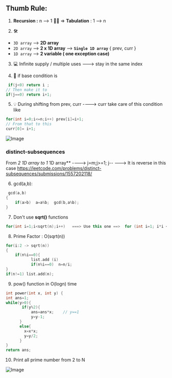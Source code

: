## Thumb Rule:
1. **Recursion :** n --> 1   💊💊    => **Tabulation** : 1 --> n

2. 🛠
- `3D array` --> **2D array**  
-  `2D array` --> **2 x  1D array**   --> **`Single 1D array`** { prev, curr }
-  `1D array` --> **2 variable ( one exception case)**  

3. 💻 Infinite supply / multiple uses ---> stay in the same index

4. 🔑 if base condition is 
```c++
 if(j<0) return i ;
// Then make it to
if(j==0) return i+1;
```



5. 💡 During shifting from prev, curr ----> curr 
take care of this condition like
```c++
for(int i=0;i<=n;i++) prev[i]=i+1;
// From that to this
curr[0]= i+1;
```
![Image](https://github.com/user-attachments/assets/31b8307b-77f0-4057-b218-c9a2c925dd72)

### distinct-subsequences
From **2* 1D array to 1* 1D array** ----> j=m;j>=1; j--  ---> It is reverse in this case
https://leetcode.com/problems/distinct-subsequences/submissions/1557202118/

6. gcd(a,b):
```c++
 gcd(a,b)
{     
    if(a>b)  a=a%b;  gcd(b,a%b);
}
```
7.  Don't use **sqrt()** functions
```c++
for(int i=1;i<sqrt(n);i++)   ===> Use this one ==>  for (int i=1; i*i <n ;i++) 
```
8. Prime Factor : O(sqrt(n))
```c++
for(i:2 -> sqrt(n))
{ 
    if(n%i==0){
           list.add (i)
           if(n%i==0)  n=n/i;
}
if(n!=1) list.add(n);
```

9. pow() function in O(logn) time

```c++
int power(int x, int y) {
int ans=1;
while(y>0){
       if(y%2){
           ans=ans*x;    // y==1
           y=y-1;
      }
      else{
        x=x*x;
        y=y/2;
      }
}
return ans;
```

10. Print all prime number from 2 to N 

![Image](https://github.com/user-attachments/assets/d4c5ccec-2592-4b23-83ff-1405ee79d29e)
